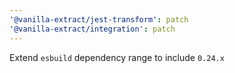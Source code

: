 ```yaml
---
'@vanilla-extract/jest-transform': patch
'@vanilla-extract/integration': patch
---
```


Extend `esbuild` dependency range to include `0.24.x`

